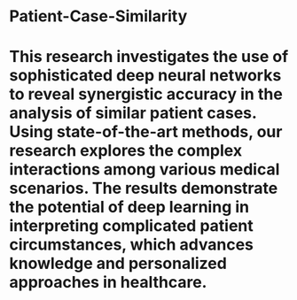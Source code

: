 # Patient-Case-Similarity
# This research investigates the use of sophisticated deep neural networks to reveal synergistic accuracy in the analysis of similar patient cases. Using state-of-the-art methods, our research explores the complex interactions among various medical scenarios. The results demonstrate the potential of deep learning in interpreting complicated patient circumstances, which advances knowledge and personalized approaches in healthcare.
